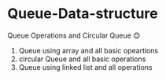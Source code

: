 # Queue-Data-structure
Queue Operations and Circular Queue 😊

1) Queue using array and all basic opeartions
2) circular Queue and all basic operations
3) Queue using linked list and all operations
